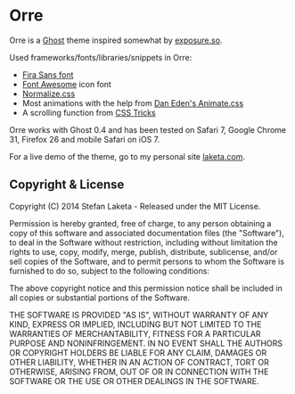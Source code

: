 # Orre

Orre is a [Ghost](http://github.com/tryghost/ghost/) theme inspired somewhat by [exposure.so](http://exposure.so).

Used frameworks/fonts/libraries/snippets in Orre:
* [Fira Sans font](http://www.mozilla.org/en-US/styleguide/products/firefox-os/typeface/)
* [Font Awesome](http://fontawesome.io/) icon font
* [Normalize.css](http://necolas.github.io/normalize.css/)
* Most animations with the help from [Dan Eden's Animate.css](https://daneden.me/animate/)
* A scrolling function from [CSS Tricks](http://css-tricks.com/snippets/jquery/smooth-scrolling/)

Orre works with Ghost 0.4 and has been tested on Safari 7, Google Chrome 31, Firefox 26 and mobile Safari on iOS 7.

For a live demo of the theme, go to my personal site [laketa.com](http://laketa.com).

## Copyright & License

Copyright (C) 2014 Stefan Laketa - Released under the MIT License.

Permission is hereby granted, free of charge, to any person obtaining a copy of this software and associated documentation files (the "Software"), to deal in the Software without restriction, including without limitation the rights to use, copy, modify, merge, publish, distribute, sublicense, and/or sell copies of the Software, and to permit persons to whom the Software is furnished to do so, subject to the following conditions:

The above copyright notice and this permission notice shall be included in all copies or substantial portions of the Software.

THE SOFTWARE IS PROVIDED "AS IS", WITHOUT WARRANTY OF ANY KIND, EXPRESS OR IMPLIED, INCLUDING BUT NOT LIMITED TO THE WARRANTIES OF MERCHANTABILITY, FITNESS FOR A PARTICULAR PURPOSE AND
NONINFRINGEMENT. IN NO EVENT SHALL THE AUTHORS OR COPYRIGHT HOLDERS BE LIABLE FOR ANY CLAIM, DAMAGES OR OTHER LIABILITY, WHETHER IN AN ACTION OF CONTRACT, TORT OR OTHERWISE, ARISING FROM, OUT OF OR IN CONNECTION WITH THE SOFTWARE OR THE USE OR OTHER DEALINGS IN THE SOFTWARE.
